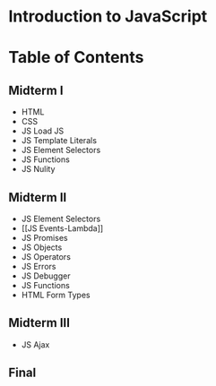 # Introduction to JavaScript


# Table of Contents

## Midterm I
- HTML
- CSS
- JS Load JS
- JS Template Literals
- JS Element Selectors
- JS Functions
- JS Nulity


## Midterm II
- JS Element Selectors
- [[JS Events-Lambda]]
- JS Promises
- JS Objects
- JS Operators
- JS Errors
- JS Debugger
- JS Functions
- HTML Form Types

## Midterm III
- JS Ajax

## Final 
